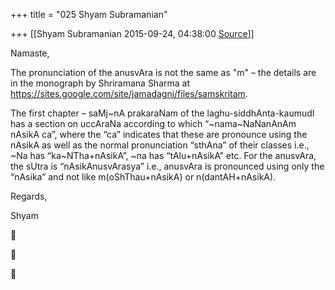 +++
title = "025 Shyam Subramanian"

+++
[[Shyam Subramanian	2015-09-24, 04:38:00 [Source](https://groups.google.com/g/samskrita/c/f7FVJ3Feu58)]]



Namaste,

  

The pronunciation of the anusvAra is not the same as "m" – the details are in the monograph by Shriramana Sharma at <https://sites.google.com/site/jamadagni/files/samskritam>.  

  

The first chapter – saMj\~nA prakaraNam of the laghu-siddhAnta-kaumudI has a section on uccAraNa according to which “\~nama\~NaNanAnAm nAsikA ca”, where the “ca” indicates that these are pronounce using the nAsikA as well as the normal pronunciation “sthAna” of their classes i.e., \~Na has “ka\~NTha+nAsikA”, \~na has “tAlu+nAsikA” etc. For the anusvAra, the sUtra is “nAsikAnusvArasya” i.e., anusvAra is pronounced using only the “nAsika” and not like m(oShThau+nAsikA) or n(dantAH+nAsikA).

  

Regards,

Shyam

  

  







